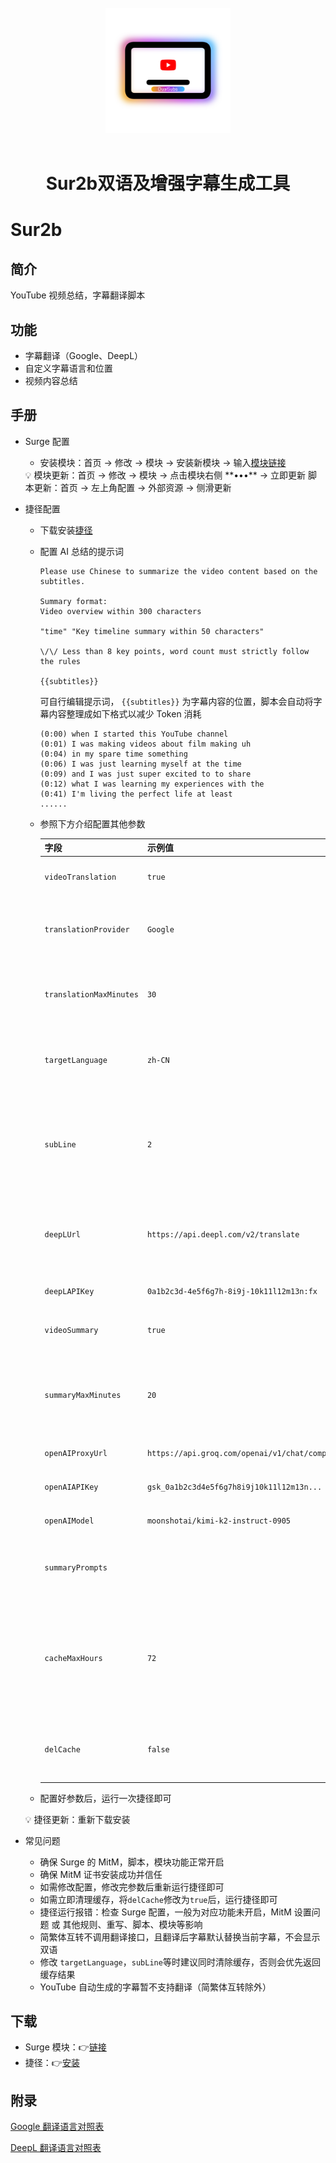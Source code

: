 <div align="center">
<br>
<img width="200" src="https://raw.githubusercontent.com/BOBOLAOSHIV587/Rules/main/Icons/AppIcons/Image/IMG/DualSubs/YouTube.png">
<br>
<br>
<h1 align="center">Sur2b双语及增强字幕生成工具<h1>
</div>

# Sur2b

## 简介

YouTube 视频总结，字幕翻译脚本

## 功能

- 字幕翻译（Google、DeepL）
- 自定义字幕语言和位置
- 视频内容总结

## 手册

- Surge 配置
    - 安装模块：首页 → 修改 → 模块 → 安装新模块  → 输入[模块链接](https://www.notion.so/Sur2b-28623efaff9680609b0dcae24aed8061?pvs=21)
    
    <aside>
    💡 模块更新：首页 → 修改 → 模块 → 点击模块右侧 **•••** → 立即更新
    脚本更新：首页 → 左上角配置 → 外部资源 → 侧滑更新
    
    </aside>
    
- 捷径配置
    - 下载安装[捷径](https://www.notion.so/Sur2b-28623efaff9680609b0dcae24aed8061?pvs=21)
    - 配置 AI 总结的提示词
        
        ```
        Please use Chinese to summarize the video content based on the subtitles.
        
        Summary format:
        Video overview within 300 characters
        
        "time" "Key timeline summary within 50 characters"
        
        \/\/ Less than 8 key points, word count must strictly follow the rules
        
        {{subtitles}}
        ```
        
        可自行编辑提示词， `{{subtitles}}` 为字幕内容的位置，脚本会自动将字幕内容整理成如下格式以减少 Token 消耗
        
        ```
        (0:00) when I started this YouTube channel
        (0:01) I was making videos about film making uh
        (0:04) in my spare time something 
        (0:06) I was just learning myself at the time  
        (0:09) and I was just super excited to to share
        (0:12) what I was learning my experiences with the
        (0:41) I'm living the perfect life at least
        ......
        ```
        
    - 参照下方介绍配置其他参数
        
        
        | 字段 | 示例值 | 注释 |
        | --- | --- | --- |
        | `videoTranslation` | `true` | 是否开启字幕翻译功能 |
        | `translationProvider` | `Google` | 字幕翻译服务商，仅支持`Google`，`DeepL` |
        | `translationMaxMinutes` | `30` | 视频时长超过多少分钟后禁用翻译功能 |
        | `targetLanguage` | `zh-CN` | 翻译的目标语言（请参照[附录语言对照表](https://www.notion.so/Sur2b-28623efaff9680609b0dcae24aed8061?pvs=21)） |
        | `subLine` | `2` | 目标语言字幕的位置 `0`：覆盖原字幕，`1`：第一行，`2`：第二行 |
        | `deepLUrl` | `https://api.deepl.com/v2/translate` | DeepL 翻译接口链接，默认免费版接口，可空 |
        | `deepLAPIKey` | `0a1b2c3d-4e5f6g7h-8i9j-10k11l12m13n:fx` | DeepL 翻译接口 API Key |
        | `videoSummary` | `true` | 是否开启视频总结功能 |
        | `summaryMaxMinutes` | `20` | 视频时长超过多少分钟后禁用总结功能（**注意 Token 消耗**） |
        | `openAIProxyUrl` | `https://api.groq.com/openai/v1/chat/completions` | AI 总结接口链接 |
        | `openAIAPIKey` | `gsk_0a1b2c3d4e5f6g7h8i9j10k11l12m13n...` | AI 总结接口 API Key |
        | `openAIModel` | `moonshotai/kimi-k2-instruct-0905` | AI 总结接口模型 |
        | `summaryPrompts` |  | **请勿修改此项，此项为上方提示词的引用** |
        | `cacheMaxHours` | `72` | 已翻译/总结的结果缓存保留时长（小时），以减少重复翻译/总结 |
        | `delCache` | `false` | 是否立即清理已翻译/总结的结果缓存 |
    - 配置好参数后，运行一次捷径即可
    
    <aside>
    💡 捷径更新：重新下载安装
    
    </aside>
    
- 常见问题
    - 确保 Surge 的 MitM，脚本，模块功能正常开启
    - 确保 MitM 证书安装成功并信任
    - 如需修改配置，修改完参数后重新运行捷径即可
    - 如需立即清理缓存，将`delCache`修改为`true`后，运行捷径即可
    - 捷径运行报错：检查 Surge 配置，一般为对应功能未开启，MitM 设置问题 或 其他规则、重写、脚本、模块等影响
    - 简繁体互转不调用翻译接口，且翻译后字幕默认替换当前字幕，不会显示双语
    - 修改 `targetLanguage`，`subLine`等时建议同时清除缓存，否则会优先返回缓存结果
    - YouTube 自动生成的字幕暂不支持翻译（简繁体互转除外）

## 下载

- Surge 模块：👉[链接](https://raw.githubusercontent.com/Neurogram-R/Surge/refs/heads/master/module/Sur2b.sgmodule)
- 捷径：👉[安装](https://www.icloud.com/shortcuts/cb51b08d31a54f1184e81e72bad84039)

## 附录

[Google 翻译语言对照表](https://www.notion.so/Google-28623efaff9680e2ae42e2e1c92690b9?pvs=21) 

[DeepL 翻译语言对照表](https://www.notion.so/DeepL-28623efaff96809ca490e64bdf378069?pvs=21)

